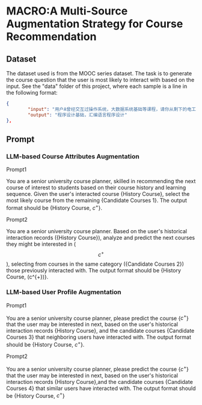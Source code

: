 # MACRO:A Multi-Source Augmentation Strategy for Course Recommendation
## Dataset

The dataset used is from the MOOC series dataset. The task is to generate the course question that the user is most likely to interact with based on the input. See the "data" folder of this project, where each sample is a line in the following format:
```json
{
        "input": "用户A曾经交互过操作系统，大数据系统基础等课程，请你从剩下的电工技术，PLC应用技术，程序设计基础，汇编语言程序设计，微机原理与接口技术，20世纪西方音乐，Web开发技术，公共危机管理，流计算、内存计算与分布式机器学习平台（微慕课），化工单元过程与操作，应对气候变化的中国视角，思想道德修养和法律基础，国际金融，现代管理学，无处不在传染病，生活英语听说，自动控制元件，概率论与数理统计，微积分B(2)，2017年清华大学研究生学位论文答辩（一），计算思维导论，美国政治概论等课程中选出用户A最有可能交互的一些课程，最多20个",
        "output": "程序设计基础，汇编语言程序设计"
},
```

## Prompt
### LLM-based Course Attributes Augmentation

Prompt1

You are a senior university course planner, skilled in recommending the next course of interest to students based on their course history and learning sequence. Given the user's interacted course {History Course}, select the most likely course from the remaining {Candidate Courses 1}. The output format should be {History Course, $c^{+}$}.

Prompt2

You are a senior university course planner. Based on the user's historical interaction records ({History Course}), analyze and predict the next courses they might be interested in ($$c^{+}$$), selecting from courses in the same category ({Candidate Courses 2})  those previously interacted with. The output format should be {History Course, \(c^{+}\)}.

### LLM-based User Profile Augmentation

Prompt1

You are a senior university course planner, please predict the course \{$c^{+}$\} that the user may be interested in next, based on the user's  historical interaction records \{History Course\}, and the candidate courses \{Candidate Courses 3\} that neighboring users have interacted with. The output format should be \{History Course, $c^{+}$\}.

Prompt2

You are a senior university course planner, please predict the course \{$c^{+}$\} that the user may be interested in next, based on the user's  historical interaction records \{History Course\},and the candidate courses \{Candidate Courses 4\} that similar users have interacted with. The output format should be \{History Course, $c^{+}$\}
